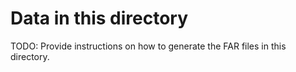 # Data in this directory

TODO: Provide instructions on how to generate the FAR files in this directory.
